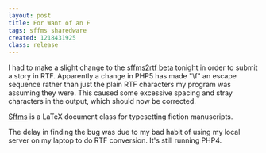 ```yaml
---
layout: post
title: For Want of an F
tags: sffms sharedware
created: 1218431925
class: release
---
```

I had to make a slight change to the [sffms2rtf beta](http://www.mcdemarco.net/sffms/sffms2rtf/) tonight in order to submit a story in RTF.  Apparently a change in PHP5 has made "\f" an escape sequence rather than just the plain RTF characters my program was assuming they were.  This caused some excessive spacing and stray characters in the output, which should now be corrected.

[Sffms](/sffms/) is a LaTeX document class for typesetting fiction manuscripts.<!--break-->

The delay in finding the bug was due to my bad habit of using my local server on my laptop to do RTF conversion.  It's still running PHP4.
